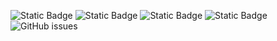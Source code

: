 ![Static Badge](https://img.shields.io/badge/blacklists-60-000000) ![Static Badge](https://img.shields.io/badge/blacklisted-3045819-cc0000) ![Static Badge](https://img.shields.io/badge/whitelisted-2242-00CC00) ![Static Badge](https://img.shields.io/badge/streaming_blacklist-28106-000000) ![GitHub issues](https://img.shields.io/github/issues/fabriziosalmi/blacklists)

